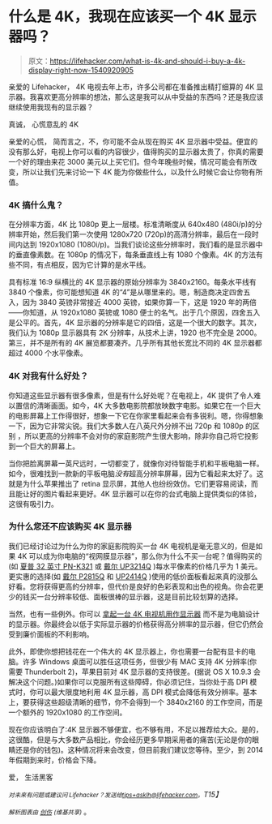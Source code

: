 # 什么是 4K，我现在应该买一个 4K 显示器吗？

> 原文：<https://lifehacker.com/what-is-4k-and-should-i-buy-a-4k-display-right-now-1540920905>

亲爱的 Lifehacker，
4K 电视去年上市，许多公司都在准备推出精打细算的 4K 显示器。我喜欢更高分辨率的想法，那么这是我可以从中受益的东西吗？还是我应该继续使用我现有的显示器？



真诚，
心慌意乱的 4K

亲爱的心慌，
简而言之，不，你可能不会从现在购买 4K 显示器中受益。便宜的没有那么好，电视上你可以看的内容很少，值得购买的显示器太贵了，你真的需要一个好的理由来花 3000 美元以上买它们。但今年晚些时候，情况可能会有所改变，所以让我们先来讨论一下 4K 能为你做些什么，以及什么时候它会让你物有所值。

### 4K 搞什么鬼？

在分辨率方面，4K 比 1080p 更上一层楼。标准清晰度从 640x480 (480i/p)的分辨率开始，然后我们第一次使用 1280x720 (720p)的高清分辨率，最后在一段时间内达到 1920x1080 (1080i/p)。当我们谈论这些分辨率时，我们看的是显示器中的垂直像素数。在 1080p 的情况下，每条垂直线上有 1080 个像素。4K 的方法有些不同，有点相反，因为它计算的是水平线。

具有标准 16:9 纵横比的 4K 显示器的原始分辨率为 3840x2160。每条水平线有 3840 个像素，你可能想知道 4K 的“4”是从哪里来的。嗯，制造商决定四舍五入，因为 3840 英镑非常接近 4000 英镑，如果你算一下，这是 1920 年的两倍——你知道，从 1920x1080 英镑或 1080 便士的名气。出于几个原因，四舍五入是公平的。首先，4K 显示器的分辨率是它的四倍，这是一个很大的数字。其次，我们认为 1080p 显示器具有 2K 分辨率，从技术上讲，1920 也不完全是 2000。第三，并不是所有的 4K 展览都要凑齐。几乎所有其他长宽比不同的 4K 显示器都超过 4000 个水平像素。

### 4K 对我有什么好处？

你知道这些显示器有很多像素，但是有什么好处呢？在电视上，4K 提供了令人难以置信的清晰画面。如今，4K 大多数电影院都放映数字电影。如果它在一个巨大的电影屏幕上工作得很好，想象一下它在你家里看起来会有多锐利。嗯，你得想象一下，因为它非常尖锐。我们大多数人在八英尺外分辨不出 720p 和 1080p 的区别 ，所以更高的分辨率不会对你的家庭影院产生很大影响，除非你自己将它投影到一个巨大的屏幕上。

当你把脸离屏幕一英尺远时，一切都变了，就像你对待智能手机和平板电脑一样。如今，很难找到一款新的平板电脑*没有*超高分辨率屏幕，因为它看起来太好了。这就是为什么苹果推出了 retina 显示屏，其他人也纷纷效仿。它们更容易阅读，而且能让好的图片看起来更好。4K 显示器可以在你的台式电脑上提供类似的体验，这很有吸引力。

### 为什么您还不应该购买 4K 显示器

我们已经讨论过为什么为你的家庭影院购买一台 4K 电视机是毫无意义的，但是如果 4K 可以成为你电脑的“视网膜显示器”，那么你为什么不买一台呢？值得购买的(如 [夏普 32 英寸 PN-K321](http://store.apple.com/us/product/HD971LL/A/sharp-32-pn-k321-4k-ultra-hd-led-monitor?fnode=53) 或 [戴尔 UP3214Q](http://accessories.us.dell.com/sna/productdetail.aspx?c=us&l=en&cs=19&sku=210-ACBL) )每水平像素的价格几乎为 1 美元。更实惠的选择(如 [戴尔 P2815Q](http://accessories.us.dell.com/sna/productdetail.aspx?c=us&cs=19&l=en&sku=210-ACHO) 和 [UP2414Q](http://accessories.us.dell.com/sna/productdetail.aspx?c=us&cs=19&l=en&sku=860-BBCD) )使用的低价面板看起来真的没那么好看。您将获得更高的分辨率，但代价是良好的色彩表现和出色的视角。你会花更少的钱买一台分辨率较低、面板很棒的显示器，这是目前比较划算的选择。

当然，也有一些例外。你可以 [拿起一台 4K 电视机用作显示器](https://lifehacker.com/a-bigger-screen-for-less-money-use-a-4k-tv-instead-of-1526051072) 而不是为电脑设计的显示器。你最终会以低于实际显示器的价格获得高分辨率的显示器，但它仍然会受到廉价面板的不利影响。

此外，即使你想把钱花在一个伟大的 4K 显示器上，你也需要一台配有显卡的电脑。许多 Windows 桌面可以胜任这项任务，但很少有 MAC 支持 4K 分辨率(你需要 Thunderbolt 2)，苹果目前对 4K 显示器的支持很差。(据说 OS X 10.9.3 会解决这个问题。)如果你可以克服所有这些障碍，你必须记住，当你处于高 DPI 模式时，你可以最大限度地利用 4K 显示器，高 DPI 模式会降低有效分辨率。基本上，要获得这些超级清晰的细节，你不会得到一个 3840x2160 的工作空间，而是一个额外的 1920x1080 的工作空间。

现在你应该明白了:4K 显示器不够便宜，也不够有用，不足以推荐给大众。是的，这很酷，但是与大多数产品相比，你会经历更多早期采用者的痛苦(无论是你的眼睛还是你的钱包)。这种情况将来会改变，但目前我们建议您等待。至少，到 2014 年假期到来时，价格会下降。

爱，
生活黑客

*<small>对未来有问题或建议问 Lifehacker？发送给</small>*[*<small>tips+asklh@lifehacker.com</small>*](mailto:tips+asklh@lifehacker.com)*<small>。</small>T15】*

*<small>解析图表由</small>* [*<small>创伤</small>*](http://en.wikipedia.org/wiki/File:Digital_video_resolutions_(VCD_to_4K).svg) *<small>(维基共享)</small>* 。